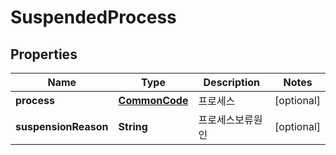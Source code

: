 
# SuspendedProcess

## Properties
Name | Type | Description | Notes
------------ | ------------- | ------------- | -------------
**process** | [**CommonCode**](CommonCode.md) | 프로세스 |  [optional]
**suspensionReason** | **String** | 프로세스보류원인 |  [optional]



